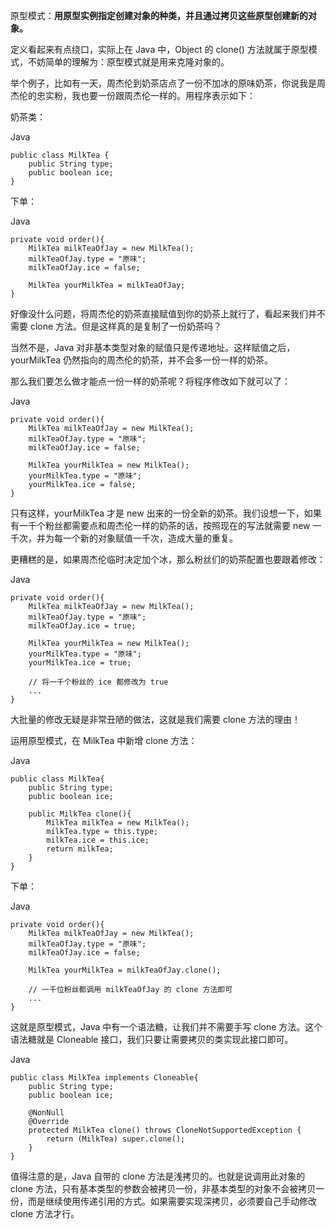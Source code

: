 原型模式：**用原型实例指定创建对象的种类，并且通过拷贝这些原型创建新的对象。**

定义看起来有点绕口，实际上在 Java 中，Object 的 clone() 方法就属于原型模式，不妨简单的理解为：原型模式就是用来克隆对象的。

举个例子，比如有一天，周杰伦到奶茶店点了一份不加冰的原味奶茶，你说我是周杰伦的忠实粉，我也要一份跟周杰伦一样的。用程序表示如下：

奶茶类：

Java
```
public class MilkTea {
    public String type;
    public boolean ice;
}
```
下单：

Java
```
private void order(){
    MilkTea milkTeaOfJay = new MilkTea();
    milkTeaOfJay.type = "原味";
    milkTeaOfJay.ice = false;
    
    MilkTea yourMilkTea = milkTeaOfJay;
}
```
好像没什么问题，将周杰伦的奶茶直接赋值到你的奶茶上就行了，看起来我们并不需要 clone 方法。但是这样真的是复制了一份奶茶吗？

当然不是，Java 对非基本类型对象的赋值只是传递地址。这样赋值之后，yourMilkTea 仍然指向的周杰伦的奶茶，并不会多一份一样的奶茶。

那么我们要怎么做才能点一份一样的奶茶呢？将程序修改如下就可以了：

Java
```
private void order(){
    MilkTea milkTeaOfJay = new MilkTea();
    milkTeaOfJay.type = "原味";
    milkTeaOfJay.ice = false;
    
    MilkTea yourMilkTea = new MilkTea();
    yourMilkTea.type = "原味";
    yourMilkTea.ice = false;
}
```
只有这样，yourMilkTea 才是 new 出来的一份全新的奶茶。我们设想一下，如果有一千个粉丝都需要点和周杰伦一样的奶茶的话，按照现在的写法就需要 new 一千次，并为每一个新的对象赋值一千次，造成大量的重复。

更糟糕的是，如果周杰伦临时决定加个冰，那么粉丝们的奶茶配置也要跟着修改：

Java
```
private void order(){
    MilkTea milkTeaOfJay = new MilkTea();
    milkTeaOfJay.type = "原味";
    milkTeaOfJay.ice = true;
    
    MilkTea yourMilkTea = new MilkTea();
    yourMilkTea.type = "原味";
    yourMilkTea.ice = true;
    
    // 将一千个粉丝的 ice 都修改为 true
    ...
}
```
大批量的修改无疑是非常丑陋的做法，这就是我们需要 clone 方法的理由！

运用原型模式，在 MilkTea 中新增 clone 方法：

Java
```
public class MilkTea{
    public String type;
    public boolean ice;

    public MilkTea clone(){
        MilkTea milkTea = new MilkTea();
        milkTea.type = this.type;
        milkTea.ice = this.ice;
        return milkTea;
    }
}
```
下单：

Java
```
private void order(){
    MilkTea milkTeaOfJay = new MilkTea();
    milkTeaOfJay.type = "原味";
    milkTeaOfJay.ice = false;
    
    MilkTea yourMilkTea = milkTeaOfJay.clone();
    
    // 一千位粉丝都调用 milkTeaOfJay 的 clone 方法即可
    ...
}
```
这就是原型模式，Java 中有一个语法糖，让我们并不需要手写 clone 方法。这个语法糖就是 Cloneable 接口，我们只要让需要拷贝的类实现此接口即可。

Java
```
public class MilkTea implements Cloneable{
    public String type;
    public boolean ice;

    @NonNull
    @Override
    protected MilkTea clone() throws CloneNotSupportedException {
        return (MilkTea) super.clone();
    }
}
```
值得注意的是，Java 自带的 clone 方法是浅拷贝的。也就是说调用此对象的 clone 方法，只有基本类型的参数会被拷贝一份，非基本类型的对象不会被拷贝一份，而是继续使用传递引用的方式。如果需要实现深拷贝，必须要自己手动修改 clone 方法才行。
